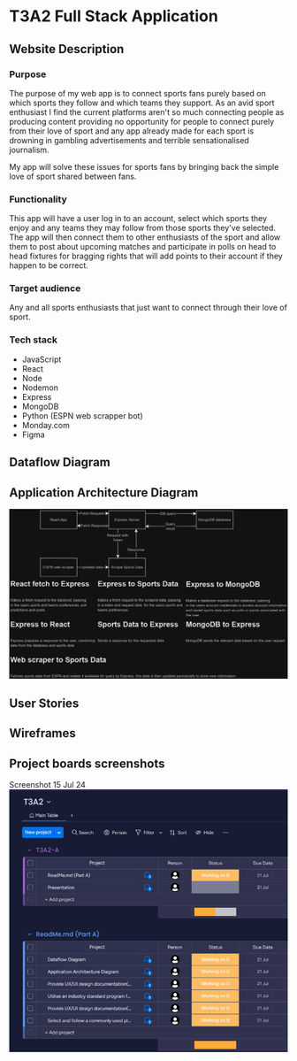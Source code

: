 # T3A2 Full Stack Application

## Website Description
### Purpose
The purpose of my web app is to connect sports fans purely based on which sports they follow and which teams they support. As an avid sport enthusiast I find the current platforms aren't so much connecting people as producing content providing no opportunity for people to connect purely from their love of sport and any app already made for each sport is drowning in gambling advertisements and terrible sensationalised journalism.

My app will solve these issues for sports fans by bringing back the simple love of sport shared between fans.

### Functionality
This app will have a user log in to an account, select which sports they enjoy and any teams they may follow from those sports they've selected. The app will then connect them to other enthusiasts of the sport and allow them to post about upcoming matches and participate in polls on head to head fixtures for bragging rights that will add points to their account if they happen to be correct.

### Target audience
Any and all sports enthusiasts that just want to connect through their love of sport.

### Tech stack
- JavaScript
- React
- Node
- Nodemon
- Express
- MongoDB
- Python (ESPN web scrapper bot)
- Monday.com
- Figma


## Dataflow Diagram

## Application Architecture Diagram
![AAD](./docs/AAD.png)

## User Stories

## Wireframes

## Project boards screenshots
Screenshot 15 Jul 24
![Screenshot 15 Jul 24](./docs/Screenshot%202024-07-15%20220159.png)
